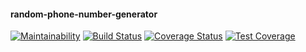 #### random-phone-number-generator
[![Maintainability](https://api.codeclimate.com/v1/badges/7fad5f0692fa7b69c26b/maintainability)](https://codeclimate.com/github/koechkevin/random-phone-number-generator/maintainability)
[![Build Status](https://travis-ci.org/koechkevin/random-phone-number-generator.svg?branch=master)](https://travis-ci.org/koechkevin/random-phone-number-generator)
[![Coverage Status](https://coveralls.io/repos/github/koechkevin/random-phone-number-generator/badge.svg?branch=master)](https://coveralls.io/github/koechkevin/random-phone-number-generator?branch=master)
[![Test Coverage](https://api.codeclimate.com/v1/badges/7fad5f0692fa7b69c26b/test_coverage)](https://codeclimate.com/github/koechkevin/random-phone-number-generator/test_coverage)
